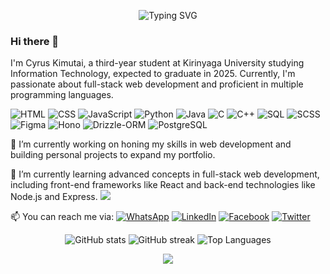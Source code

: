 <p align="center">
  <img src="https://readme-typing-svg.demolab.com?font=Fira+Code&weight=500&size=32&duration=2500&pause=500&center=true&vCenter=true&width=435&lines=Hello,+I'm+Cyrus+Kimutai!;Welcome+to+my+GitHub+Profile!;Full-Stack+Web+Developer;IT+Student+at+Kirinyaga+University" alt="Typing SVG" />
</p>

### Hi there 👋

I'm Cyrus Kimutai, a third-year student at Kirinyaga University studying Information Technology, expected to graduate in 2025. Currently, I'm passionate about full-stack web development and proficient in multiple programming languages.

![HTML](https://img.shields.io/badge/-HTML-orange?style=for-the-badge&logo=html5&logoColor=white)
![CSS](https://img.shields.io/badge/-CSS-blue?style=for-the-badge&logo=css3&logoColor=white)
![JavaScript](https://img.shields.io/badge/-JavaScript-yellow?style=for-the-badge&logo=javascript&logoColor=white)
![Python](https://img.shields.io/badge/-Python-green?style=for-the-badge&logo=python&logoColor=white)
![Java](https://img.shields.io/badge/-Java-red?style=for-the-badge&logo=java&logoColor=white)
![C](https://img.shields.io/badge/-C-blue?style=for-the-badge&logo=c&logoColor=white)
![C++](https://img.shields.io/badge/-C++-blue?style=for-the-badge&logo=cplusplus&logoColor=white)
![SQL](https://img.shields.io/badge/-SQL-lightgrey?style=for-the-badge&logo=postgresql&logoColor=white)
![SCSS](https://img.shields.io/badge/-SCSS-CC6699?style=for-the-badge&logo=sass&logoColor=white)
![Figma](https://img.shields.io/badge/-Figma-F24E1E?style=for-the-badge&logo=figma&logoColor=white)
![Hono](https://img.shields.io/badge/-Hono-8D4FFF?style=for-the-badge)
![Drizzle-ORM](https://img.shields.io/badge/-Drizzle--ORM-00A6ED?style=for-the-badge)
![PostgreSQL](https://img.shields.io/badge/-PostgreSQL-4169E1?style=for-the-badge&logo=postgresql&logoColor=white)

🔭 I’m currently working on honing my skills in web development and building personal projects to expand my portfolio.

🌱 I’m currently learning advanced concepts in full-stack web development, including front-end frameworks like React and back-end technologies like Node.js and Express.
[![](https://visitcount.itsvg.in/api?id=Mutai001&label=1009&color=1&icon=0&pretty=false)](https://visitcount.itsvg.in)

📫 You can reach me via:
[![WhatsApp](https://img.shields.io/badge/WhatsApp-25D366?style=for-the-badge&logo=whatsapp&logoColor=white)](https://wa.me/254707071440?text=Hello%2C%20Cyrus%20are%20you%20available%20for%20a%20talk%20now%3F)
[![LinkedIn](https://img.shields.io/badge/LinkedIn-0077B5?style=for-the-badge&logo=linkedin&logoColor=white)](https://www.linkedin.com/in/cyrus-omusee-b38382258/)
[![Facebook](https://img.shields.io/badge/Facebook-1877F2?style=for-the-badge&logo=facebook&logoColor=white)](https://www.facebook.com/profile.php?id=100089002852823)
[![Twitter](https://img.shields.io/badge/Twitter-1DA1F2?style=for-the-badge&logo=twitter&logoColor=white)](https://twitter.com/AlltecMuta32069)

<p align="center">
  <img src="https://github-readme-stats.vercel.app/api?username=your-github-username&show_icons=true&theme=radical" alt="GitHub stats" />
  <img src="https://github-readme-streak-stats.herokuapp.com?user=your-github-username&theme=radical&date_format=j%20M%5B%20Y%5D" alt="GitHub streak" />
  <img src="https://github-readme-stats.vercel.app/api/top-langs/?username=your-github-username&layout=compact&theme=radical&langs_count=10" alt="Top Languages">
</p>

<p align="center">
  <img src="https://capsule-render.vercel.app/api?type=waving&color=gradient&height=100&section=footer"/>
</p>
